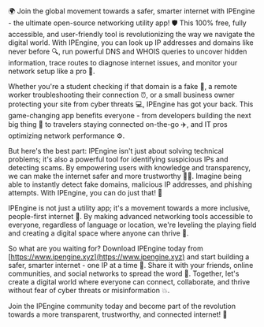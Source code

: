 🌍 Join the global movement towards a safer, smarter internet with IPEngine - the ultimate open-source networking utility app! 🛡️ This 100% free, fully accessible, and user-friendly tool is revolutionizing the way we navigate the digital world. With IPEngine, you can look up IP addresses and domains like never before 🔍, run powerful DNS and WHOIS queries to uncover hidden information, trace routes to diagnose internet issues, and monitor your network setup like a pro 📡.

Whether you're a student checking if that domain is a fake 🤔, a remote worker troubleshooting their connection ⏰, or a small business owner protecting your site from cyber threats 💻, IPEngine has got your back. This game-changing app benefits everyone - from developers building the next big thing 🚀 to travelers staying connected on-the-go ✈️, and IT pros optimizing network performance ⚙️.

But here's the best part: IPEngine isn't just about solving technical problems; it's also a powerful tool for identifying suspicious IPs and detecting scams. By empowering users with knowledge and transparency, we can make the internet safer and more trustworthy 🕵️‍♀️. Imagine being able to instantly detect fake domains, malicious IP addresses, and phishing attempts. With IPEngine, you can do just that! 💪

IPEngine is not just a utility app; it's a movement towards a more inclusive, people-first internet 🌈. By making advanced networking tools accessible to everyone, regardless of language or location, we're leveling the playing field and creating a digital space where anyone can thrive 💫.

So what are you waiting for? Download IPEngine today from [https://www.ipengine.xyz](https://www.ipengine.xyz) and start building a safer, smarter internet - one IP at a time 🔗. Share it with your friends, online communities, and social networks to spread the word 📱. Together, let's create a digital world where everyone can connect, collaborate, and thrive without fear of cyber threats or misinformation 💥.

Join the IPEngine community today and become part of the revolution towards a more transparent, trustworthy, and connected internet! 🌟